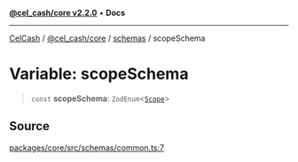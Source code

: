 [**@cel_cash/core v2.2.0**](../../README.md) • **Docs**

***

[CelCash](../../../../packages.md) / [@cel\_cash/core](../../README.md) / [schemas](../README.md) / scopeSchema

# Variable: scopeSchema

> `const` **scopeSchema**: `ZodEnum`\<[`Scope`](../../types/type-aliases/Scope.md)\>

## Source

[packages/core/src/schemas/common.ts:7](https://github.com/Pyxlab/celcash/blob/9e2eeefc75067a4b86d18d5bb144eb4446f097c2/packages/core/src/schemas/common.ts#L7)
